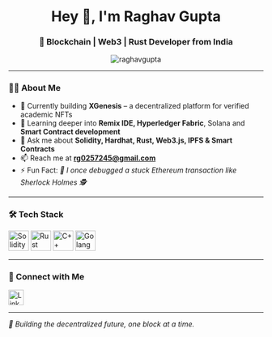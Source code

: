 <h1 align="center">Hey 👋, I'm Raghav Gupta</h1>
<h3 align="center">🚀 Blockchain | Web3 | Rust Developer from India</h3>

<p align="center">
  <img src="https://komarev.com/ghpvc/?username=raghavgupta&label=Profile%20views&color=0e75b6&style=flat" alt="raghavgupta" />
</p>

---

### 🧑‍💻 About Me

- 🔭 Currently building **XGenesis** – a decentralized platform for verified academic NFTs  
- 🌱 Learning deeper into **Remix IDE, Hyperledger Fabric**, Solana and **Smart Contract development**
- 💬 Ask me about **Solidity, Hardhat, Rust, Web3.js, IPFS & Smart Contracts**
- 📫 Reach me at **rg0257245@gmail.com**
- ⚡ Fun Fact: *🔐 I once debugged a stuck Ethereum transaction like Sherlock Holmes 🕵️*

---

### 🛠️ Tech Stack

<p align="left">
  <img src="https://img.icons8.com/?size=512&id=HOqGCOyHDbd4&format=png" alt="Solidity" width="40" height="40"/>
  <img src="https://www.rust-lang.org/logos/rust-logo-512x512.png" alt="Rust" width="40" height="40"/>
  <img src="https://cdn.jsdelivr.net/gh/devicons/devicon/icons/cplusplus/cplusplus-original.svg" alt="C++" width="40" height="40"/>
  <img src="https://cdn.jsdelivr.net/gh/devicons/devicon/icons/go/go-original.svg" alt="Golang" width="40" height="40"/>
</p>

---

### 🔗 Connect with Me

<p align="left">
  <a href="https://www.linkedin.com/in/raghav-gupta-381690284" target="_blank">
    <img src="https://cdn.jsdelivr.net/gh/devicons/devicon/icons/linkedin/linkedin-original.svg" alt="LinkedIn" width="30" height="30"/>
  </a>
</p>

---

_🚀 Building the decentralized future, one block at a time._

